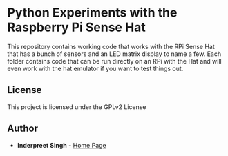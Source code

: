# Python Experiments with the Raspberry Pi Sense Hat

This repository contains working code that works with the RPi Sense Hat that has a bunch of sensors and an LED matrix display to name a few.
Each folder contains code that can be run directly on an RPi with the Hat and will even work with the hat emulator if you want to test things out.


## License

This project is licensed under the GPLv2 License

## Author

* **Inderpreet Singh** - [Home Page](https://inderpreet.github.io)
